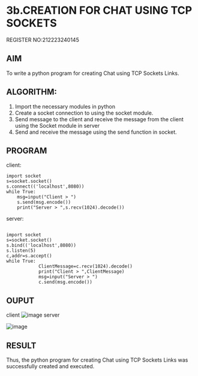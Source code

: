 # 3b.CREATION FOR CHAT USING TCP SOCKETS
REGISTER NO:212223240145
## AIM
To write a python program for creating Chat using TCP Sockets Links.
## ALGORITHM:
1. Import the necessary modules in python
2. Create a socket connection to using the socket module.
3. Send message to the client and receive the message from the client using the Socket module in
 server
4. Send and receive the message using the send function in socket.
## PROGRAM
client:
```
import socket 
s=socket.socket() 
s.connect(('localhost',8080)) 
while True: 
    msg=input("Client > ") 
    s.send(msg.encode()) 
    print("Server > ",s.recv(1024).decode())
```
server:
```
 
import socket 
s=socket.socket() 
s.bind(('localhost',8080)) 
s.listen(5) 
c,addr=s.accept() 
while True: 
            ClientMessage=c.recv(1024).decode() 
            print("Client > ",ClientMessage) 
            msg=input("Server > ") 
            c.send(msg.encode())
```
## OUPUT
client
![image](https://github.com/Sanafathima95773/3b_CHAT_USING_TCP_SOCKETS/assets/147084627/64714e9d-aeca-4209-81e8-3d127e01a81d)
server

![image](https://github.com/Sanafathima95773/3b_CHAT_USING_TCP_SOCKETS/assets/147084627/88aa4901-d47f-4a43-8254-5946e26e23ec)


## RESULT
Thus, the python program for creating Chat using TCP Sockets Links was successfully 
created and executed.
